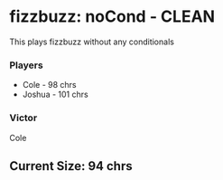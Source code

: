 # fizzbuzz: noCond - CLEAN
This plays fizzbuzz without any conditionals

### Players
* Cole - 98 chrs
* Joshua - 101 chrs

### Victor
Cole

## Current Size: 94 chrs

